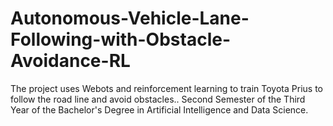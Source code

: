 # Autonomous-Vehicle-Lane-Following-with-Obstacle-Avoidance-RL
The project uses Webots and reinforcement learning to train Toyota Prius to follow the road line and avoid obstacles.. Second Semester of the Third Year of the Bachelor's Degree in Artificial Intelligence and Data Science.
